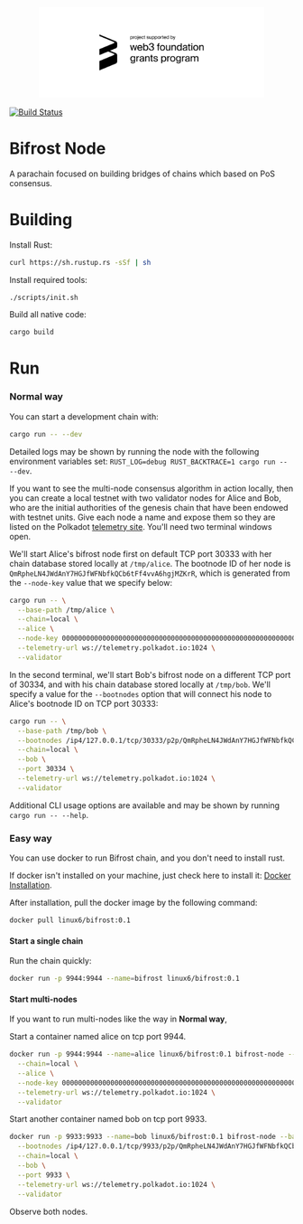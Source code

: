 <p align="center">
<img src=./docs/web3_foundation_grants_badge_black.svg width = 400>
</p>

[![Build Status](https://travis-ci.org/bifrost-codes/bifrost.svg?branch=master)](https://travis-ci.org/bifrost-codes/bifrost)

# Bifrost Node

A parachain focused on building bridges of chains which based on PoS consensus.

# Building

Install Rust:

```bash
curl https://sh.rustup.rs -sSf | sh
```

Install required tools:

```bash
./scripts/init.sh
```

Build all native code:

```bash
cargo build
```

# Run

### Normal way
You can start a development chain with:

```bash
cargo run -- --dev
```

Detailed logs may be shown by running the node with the following environment variables set: `RUST_LOG=debug RUST_BACKTRACE=1 cargo run -- --dev`.

If you want to see the multi-node consensus algorithm in action locally, then you can create a local testnet with two validator nodes for Alice and Bob, who are the initial authorities of the genesis chain that have been endowed with testnet units. Give each node a name and expose them so they are listed on the Polkadot [telemetry site](https://telemetry.polkadot.io/#/Local%20Testnet). You'll need two terminal windows open.

We'll start Alice's bifrost node first on default TCP port 30333 with her chain database stored locally at `/tmp/alice`. The bootnode ID of her node is `QmRpheLN4JWdAnY7HGJfWFNbfkQCb6tFf4vvA6hgjMZKrR`, which is generated from the `--node-key` value that we specify below:

```bash
cargo run -- \
  --base-path /tmp/alice \
  --chain=local \
  --alice \
  --node-key 0000000000000000000000000000000000000000000000000000000000000001 \
  --telemetry-url ws://telemetry.polkadot.io:1024 \
  --validator
```

In the second terminal, we'll start Bob's bifrost node on a different TCP port of 30334, and with his chain database stored locally at `/tmp/bob`. We'll specify a value for the `--bootnodes` option that will connect his node to Alice's bootnode ID on TCP port 30333:

```bash
cargo run -- \
  --base-path /tmp/bob \
  --bootnodes /ip4/127.0.0.1/tcp/30333/p2p/QmRpheLN4JWdAnY7HGJfWFNbfkQCb6tFf4vvA6hgjMZKrR \
  --chain=local \
  --bob \
  --port 30334 \
  --telemetry-url ws://telemetry.polkadot.io:1024 \
  --validator
```

Additional CLI usage options are available and may be shown by running `cargo run -- --help`.

### Easy way
You can use docker to run Bifrost chain, and you don't need to install rust.

If docker isn't installed on your machine, just check here to install it: [Docker Installation](https://docs.docker.com/install/).

After installation, pull the docker image by the following command:
```bash
docker pull linux6/bifrost:0.1
```

#### Start a single chain
Run the chain quickly:
```bash
docker run -p 9944:9944 --name=bifrost linux6/bifrost:0.1
```

#### Start multi-nodes
If you want to run multi-nodes like the way in **Normal way**, 

Start a container named alice on tcp port 9944.
```bash
docker run -p 9944:9944 --name=alice linux6/bifrost:0.1 bifrost-node --base-path /tmp/alice \
  --chain=local \
  --alice \
  --node-key 0000000000000000000000000000000000000000000000000000000000000001 \
  --telemetry-url ws://telemetry.polkadot.io:1024 \
  --validator
```

Start another container named bob on tcp port 9933.
```bash
docker run -p 9933:9933 --name=bob linux6/bifrost:0.1 bifrost-node --base-path /tmp/bob \
  --bootnodes /ip4/127.0.0.1/tcp/9933/p2p/QmRpheLN4JWdAnY7HGJfWFNbfkQCb6tFf4vvA6hgjMZKrR \
  --chain=local \
  --bob \
  --port 9933 \
  --telemetry-url ws://telemetry.polkadot.io:1024 \
  --validator
```
Observe both nodes.
